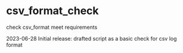 # csv_format_check
check csv_format meet requirements

2023-06-28
Initial release: drafted script as a basic check for csv log format
